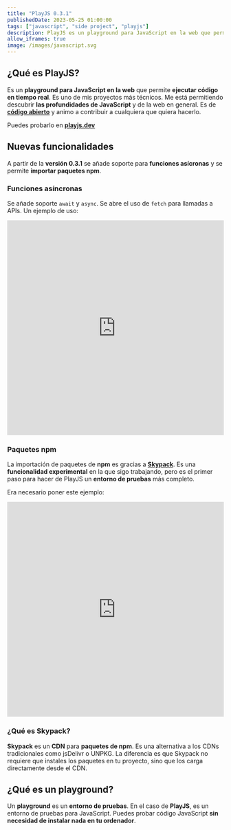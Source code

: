 ```yaml
---
title: "PlayJS 0.3.1"
publishedDate: 2023-05-25 01:00:00
tags: ["javascript", "side project", "playjs"]
description: PlayJS es un playground para JavaScript en la web que permite ejecutar código en tiempo real.
allow_iframes: true
image: /images/javascript.svg
---
```


## ¿Qué es PlayJS?

Es un **playground para JavaScript en la web** que permite **ejecutar código en tiempo real**. Es uno de mis proyectos más técnicos. Me está permitiendo descubrir **las profundidades de JavaScript** y de la web en general. Es de [**código abierto**](https://github.com/salteadorneo/PlayJS) y animo a contribuir a cualquiera que quiera hacerlo.

Puedes probarlo en <u>[**playjs.dev**](https://playjs.dev/)</u>

## Nuevas funcionalidades

A partir de la **versión 0.3.1** se añade soporte para **funciones asícronas** y se permite **importar paquetes npm**.

### Funciones asíncronas

Se añade soporte `await` y `async`. Se abre el uso de `fetch` para llamadas a APIs. Un ejemplo de uso:

<iframe src="https://playjs.dev/YXN5bmMgZnVuY3Rpb24gZ2V0RmV0Y2goKSB7CiAgICByZXR1cm4gYXdhaXQgZmV0Y2goJ2h0dHBzOi8vanNvbnBsYWNlaG9sZGVyLnR5cGljb2RlLmNvbS90b2Rvcy8xJykKICAgICAgICAudGhlbihyZXMgPT4gcmVzLmpzb24oKSkKfQoKZ2V0RmV0Y2goKQ==" width="100%" height="500" style="border:none;" allow="clipboard-read;clipboard-write"></iframe>

### Paquetes npm

La importación de paquetes de **npm** es gracias a [**Skypack**](https://www.skypack.dev/). Es una **funcionalidad experimental** en la que sigo trabajando, pero es el primer paso para hacer de PlayJS un **entorno de pruebas** más completo.

Era necesario poner este ejemplo:

<iframe src="https://playjs.dev/aW1wb3J0IGNvbmZldHRpIGZyb20gJ2NhbnZhcy1jb25mZXR0aScKCmZ1bmN0aW9uIGdldFBhcnR5KCkgewogICAgY29uZmV0dGkoewogICAgICAgIHBhcnRpY2xlQ291bnQ6IDEwMCwKICAgICAgICBzdGFydFZlbG9jaXR5OiAzMCwKICAgICAgICBzcHJlYWQ6IDM2MCwKICAgICAgICBvcmlnaW46IHsKICAgICAgICAgICAgeDogTWF0aC5yYW5kb20oKSwKICAgICAgICAgICAgeTogTWF0aC5yYW5kb20oKSAtIDAuMgogICAgICAgIH0KICAgIH0pOwogICAgc2V0VGltZW91dChnZXRQYXJ0eSwgMjAwMCkKfQpnZXRQYXJ0eSgp" width="100%" height="500" style="border:none;" allow="clipboard-read;clipboard-write"></iframe>

### ¿Qué es Skypack?

**Skypack** es un **CDN** para **paquetes de npm**. Es una alternativa a los CDNs tradicionales como jsDelivr o UNPKG. La diferencia es que Skypack no requiere que instales los paquetes en tu proyecto, sino que los carga directamente desde el CDN.

## ¿Qué es un playground?

Un **playground** es un **entorno de pruebas**. En el caso de **PlayJS**, es un entorno de pruebas para JavaScript. Puedes probar código JavaScript **sin necesidad de instalar nada en tu ordenador**.
